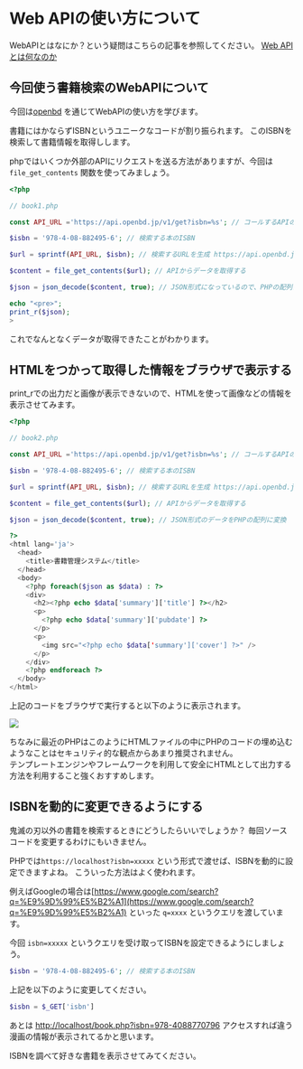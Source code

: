 # Web APIの使い方について

WebAPIとはなにか？という疑問はこちらの記事を参照してください。
[Web APIとは何なのか](https://qiita.com/NagaokaKenichi/items/df4c8455ab527aeacf02)

## 今回使う書籍検索のWebAPIについて

今回は[openbd](https://openbd.jp) を通じてWebAPIの使い方を学びます。

書籍にはかならずISBNというユニークなコードが割り振られます。
このISBNを検索して書籍情報を取得しします。


phpではいくつか外部のAPIにリクエストを送る方法がありますが、今回は `file_get_contents` 関数を使ってみましょう。

```php
<?php

// book1.php

const API_URL ='https://api.openbd.jp/v1/get?isbn=%s'; // コールするAPIのベースとなるURLを定数で定義

$isbn = '978-4-08-882495-6'; // 検索する本のISBN

$url = sprintf(API_URL, $isbn); // 検索するURLを生成 https://api.openbd.jp/v1/get?isbn=978-4-08-882495-6

$content = file_get_contents($url); // APIからデータを取得する

$json = json_decode($content, true); // JSON形式になっているので、PHPの配列に変換

echo "<pre>";
print_r($json);
>
```

これでなんとなくデータが取得できたことがわかります。

## HTMLをつかって取得した情報をブラウザで表示する

print_rでの出力だと画像が表示できないので、HTMLを使って画像などの情報を表示させてみます。


```php
<?php

// book2.php

const API_URL ='https://api.openbd.jp/v1/get?isbn=%s'; // コールするAPIのベースとなるURL

$isbn = '978-4-08-882495-6'; // 検索する本のISBN

$url = sprintf(API_URL, $isbn); // 検索するURLを生成 https://api.openbd.jp/v1/get?isbn=978-4-08-882495-6

$content = file_get_contents($url); // APIからデータを取得する

$json = json_decode($content, true); // JSON形式のデータをPHPの配列に変換

?>
<html lang='ja'>
  <head>
    <title>書籍管理システム</title>
  </head>
  <body>
    <?php foreach($json as $data) : ?>
    <div>
      <h2><?php echo $data['summary']['title'] ?></h2>
      <p>
        <?php echo $data['summary']['pubdate'] ?>
      </p>
      <p>
        <img src="<?php echo $data['summary']['cover'] ?>" />
      </p>
    </div>
    <?php endforeach ?>
  </body>
</html>
```

上記のコードをブラウザで実行すると以下のように表示されます。

![](/images/img1.png)

<p class="alert">
ちなみに最近のPHPはこのようにHTMLファイルの中にPHPのコードの埋め込むようなことはセキュリティ的な観点からあまり推奨されません。  <br>
テンプレートエンジンやフレームワークを利用して安全にHTMLとして出力する方法を利用すること強くおすすめします。
</p>


## ISBNを動的に変更できるようにする

鬼滅の刃以外の書籍を検索するときにどうしたらいいでしょうか？
毎回ソースコードを変更するわけにもいきません。


PHPでは`https://localhost?isbn=xxxxx` という形式で渡せば、ISBNを動的に設定できますよね。
こういった方法はよく使われます。

例えばGoogleの場合は[https://www.google.com/search?q=%E9%9D%99%E5%B2%A1](https://www.google.com/search?q=%E9%9D%99%E5%B2%A1) といった `q=xxxx` というクエリを渡しています。


今回 `isbn=xxxxx` というクエリを受け取ってISBNを設定できるようにしましょう。

```php
$isbn = '978-4-08-882495-6'; // 検索する本のISBN
```

上記を以下のように変更してください。


```php
$isbn = $_GET['isbn']
```

あとは [http://localhost/book.php?isbn=978-4088770796](http://localhost/book.php?isbn=978-4088770796) アクセスすれば違う漫画の情報が表示されてるかと思います。

ISBNを調べて好きな書籍を表示させてみてください。



